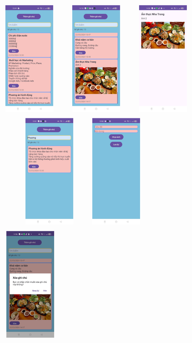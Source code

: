 <div style="display: flex; justify-content: center">
  <img src="image.png" alt="alt text" width="150" style="margin-left: 60px;"/>
  <img src="image-2.png" alt="alt text" width="150" style="margin-left: 60px;"/>
  <img src="image-1.png" alt="alt text" width="150" style="margin-left: 60px;"/>
</div>
<div style="display: flex; justify-content: space-around; margin-top: 20px;">
  <img src="image-4.png" alt="alt text" width="150" style="margin-left: 60px;"/>
  <img src="image-5.png" alt="alt text" width="150" style="margin-left: 60px;"/>
  <img src="image-6.png" alt="alt text" width="150" style="margin-left: 6025px;"/>
</div>

<img src="image-7.png" alt="alt text" width="150" style="margin-top: 20px;"/>
